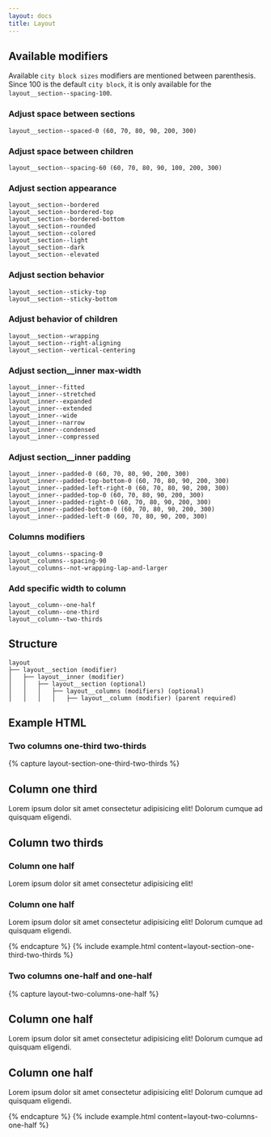 ```yaml
---
layout: docs
title: Layout
---
```


## Available modifiers

Available `city block sizes` modifiers are mentioned between parenthesis. Since 100 is the default `city block`, it is only available for the `layout__section--spacing-100`.

### Adjust space between sections
```
layout__section--spaced-0 (60, 70, 80, 90, 200, 300)
```

### Adjust space between children
```
layout__section--spacing-60 (60, 70, 80, 90, 100, 200, 300)
```

### Adjust section appearance
```
layout__section--bordered
layout__section--bordered-top
layout__section--bordered-bottom
layout__section--rounded
layout__section--colored
layout__section--light
layout__section--dark
layout__section--elevated
```

### Adjust section behavior
```
layout__section--sticky-top
layout__section--sticky-bottom
```

### Adjust behavior of children
```
layout__section--wrapping
layout__section--right-aligning
layout__section--vertical-centering
```

### Adjust section__inner max-width
```
layout__inner--fitted
layout__inner--stretched
layout__inner--expanded
layout__inner--extended
layout__inner--wide
layout__inner--narrow
layout__inner--condensed
layout__inner--compressed
```

### Adjust section__inner padding
```
layout__inner--padded-0 (60, 70, 80, 90, 200, 300)
layout__inner--padded-top-bottom-0 (60, 70, 80, 90, 200, 300)
layout__inner--padded-left-right-0 (60, 70, 80, 90, 200, 300)
layout__inner--padded-top-0 (60, 70, 80, 90, 200, 300)
layout__inner--padded-right-0 (60, 70, 80, 90, 200, 300)
layout__inner--padded-bottom-0 (60, 70, 80, 90, 200, 300)
layout__inner--padded-left-0 (60, 70, 80, 90, 200, 300)
```

### Columns modifiers
```
layout__columns--spacing-0
layout__columns--spacing-90
layout__columns--not-wrapping-lap-and-larger
```

### Add specific width to column
```
layout__column--one-half
layout__column--one-third
layout__column--two-thirds
```

## Structure
```
layout
├── layout__section (modifier)
│	├── layout__inner (modifier)
│	│	├── layout__section (optional)
│	│	│	├── layout__columns (modifiers) (optional)
│	│	│	│	├── layout__column (modifier) (parent required)
```

## Example HTML

### Two columns one-third two-thirds
{% capture layout-section-one-third-two-thirds %}
<section class="layout">
	<div class="layout__section">
		<div class="layout__columns">
			<div class="layout__column layout__column--one-third">
				<div class="layout__section layout__section--elevated">
					<div class="layout__inner layout__inner--padded-90">
						<div class="content content--90">
							<h2>Column one third</h2>
							<p>Lorem ipsum dolor sit amet consectetur adipisicing elit! Dolorum cumque ad quisquam eligendi.</p>
						</div>
					</div>
				</div>
			</div>
			<div class="layout__column layout__column--two-thirds">
				<div class="layout__section layout__section--elevated">
					<div class="layout__inner layout__inner--padded-70">
						<div class="layout__section">
							<section class="content">
								<h2>Column two thirds</h2>
							</section>
						</div>
						<div class="layout__section layout__section--spaced-70">
							<div class="layout__columns layout__columns--spacing-90">
								<div class="layout__column layout__column--one-half">
									<div class="layout__section layout__section--bordered layout__section--rounded">
										<div class="layout__inner layout__inner--padded-70">
											<div class="content content--90">
												<h3>Column one half</h3>
												<p>Lorem ipsum dolor sit amet consectetur adipisicing elit!</p>
											</div>
										</div>
									</div>
								</div>
								<div class="layout__column layout__column--one-half">
									<div class="layout__section layout__section--bordered layout__section--rounded">
										<div class="layout__inner layout__inner--padded-70">
											<div class="content content--90">
												<h3>Column one half</h3>
												<p>Lorem ipsum dolor sit amet consectetur adipisicing elit! Dolorum cumque ad quisquam eligendi.</p>
											</div>
										</div>
									</div>
								</div>
							</div>
						</div>
					</div>
				</div>
			</div>
		</div>
	</div>
</section>
{% endcapture %}
{% include example.html
	content=layout-section-one-third-two-thirds
%}

### Two columns one-half and one-half
{% capture layout-two-columns-one-half %}
<section class="layout">
	<div class="layout__section">
		<div class="layout__columns">
			<div class="layout__column layout__column--one-half">
				<div class="layout__section layout__section--elevated">
					<div class="layout__inner layout__inner--padded-90">
						<section class="content">
							<h2>Column one half</h2>
							<p>Lorem ipsum dolor sit amet consectetur adipisicing elit! Dolorum cumque ad quisquam eligendi.</p>
						</section>
					</div>
				</div>
			</div>
			<div class="layout__column layout__column--one-half">
				<div class="layout__section layout__section--elevated">
					<div class="layout__inner layout__inner--padded-90">
						<section class="content">
							<h2>Column one half</h2>
							<p>Lorem ipsum dolor sit amet consectetur adipisicing elit! Dolorum cumque ad quisquam eligendi.</p>
						</section>
					</div>
				</div>
			</div>
		</div>
	</div>
</section>
{% endcapture %}
{% include example.html
	content=layout-two-columns-one-half
%}